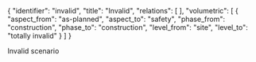 <rasaeco-meta>
{
    "identifier": "invalid",
    "title": "Invalid",
    "relations": [
    ],
    "volumetric": [
        { 
            "aspect_from": "as-planned", "aspect_to": "safety",
            "phase_from": "construction", "phase_to": "construction",
            "level_from": "site", "level_to": "totally invalid"
        }
    ]
}
</rasaeco-meta>

Invalid scenario
